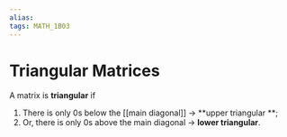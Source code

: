 ```yaml
---
alias:
tags: MATH_1B03
---
```

# Triangular Matrices
A matrix is **triangular** if
1. There is only 0s below the [[main diagonal]] $\rightarrow$ **upper triangular **;
2. Or, there is only 0s above the main diagonal $\rightarrow$ **lower triangular**.